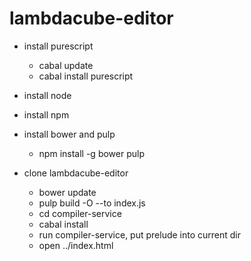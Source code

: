 # lambdacube-editor

* install purescript
  - cabal update
  - cabal install purescript

* install node
* install npm
* install bower and pulp
  - npm install -g bower pulp

* clone lambdacube-editor
  - bower update
  - pulp build -O --to index.js
  - cd compiler-service
  - cabal install
  - run compiler-service, put prelude into current dir
  - open ../index.html
